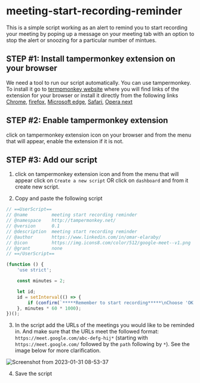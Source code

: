 # meeting-start-recording-reminder
This is a simple script working as an alert to remind you to start recording your meeting by poping up a message on your meeting tab with an option to stop the alert or snoozing for a particular number of mintues.

## STEP #1: Install tampermonkey extension on your browser
We need a tool to run our script automatically. You can use tampermonkey. To install it go to [termpmonkey website](https://www.tampermonkey.net/index.php?browser=chrome) where you will find links of the extension for your browser or install it directly from the following links
[Chrome](https://chrome.google.com/webstore/detail/tampermonkey/dhdgffkkebhmkfjojejmpbldmpobfkfo), 
[firefox](https://addons.mozilla.org/en-US/firefox/addon/tampermonkey/),
[Microsoft edge](https://microsoftedge.microsoft.com/addons/detail/tampermonkey/iikmkjmpaadaobahmlepeloendndfphd),
[Safari](https://apps.apple.com/us/app/tampermonkey/id1482490089),
[Opera next](https://addons.opera.com/en/extensions/details/tampermonkey-beta/)

## STEP #2: Enable tampermonkey extension
click on tampermonkey extension icon on your browser and from the menu that will appear, enable the extension if it is not.

## STEP #3: Add our script
1. click on tampermonkey extension icon and from the menu that will appear click on `Create a new script` OR click on `dashboard` and from it create new script.

2. Copy and paste the following script
```javascript
// ==UserScript==
// @name         meeting start recording reminder
// @namespace    http://tampermonkey.net/
// @version      0.1
// @description  meeting start recording reminder
// @author       https://www.linkedin.com/in/omar-elaraby/
// @icon         https://img.icons8.com/color/512/google-meet--v1.png
// @grant        none
// ==/UserScript==

(function () {
    'use strict';

    const minutes = 2;

    let id;
    id = setInterval(() => {
        if (confirm(`*****Remember to start recording*****\nChoose 'OK' to stop this reminder.\nChoose 'Cancel' to remind you again after ${minutes} minutes.`)) clearInterval(id);
    }, minutes * 60 * 1000);
})();
```
3. In the script add the URLs of the meetings you would like to be reminded in. And make sure that the URLs meet the followed format:  `https://meet.google.com/abc-defg-hij*` (starting with `https://meet.google.com/` followed by the `path` following by `*`). See the image below for more clarification.

![Screenshot from 2023-01-31 08-53-37](https://user-images.githubusercontent.com/47684373/215689037-cf71cf31-5a69-4022-84b7-ea3de7af46b8.png)

4. Save the script
